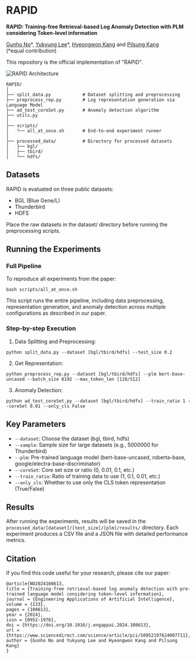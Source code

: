 # RAPID
**RAPID: Training-free Retrieval-based Log Anomaly Detection with PLM considering Token-level information**

[Gunho No](https://www.linkedin.com/in/%EA%B1%B4%ED%98%B8-%EB%85%B8-58b4a9298/)*, [Yukyung Lee](https://www.linkedin.com/in/yukyung-lee-149681155/)\*, [Hyeongwon Kang](https://www.linkedin.com/in/hyeongwon/) and [Pilsung Kang](https://github.com/pilsung-kang) 
<br>(*equal contribution)

This repository is the official implementation of "RAPID".

![RAPID Architecture](image/RAPID_main.png)

```
RAPID/
│
├── split_data.py            # Dataset splitting and preprocessing
├── preprocess_rep.py        # Log representation generation via Language Model
├── ad_test_coreSet.py       # Anomaly detection algorithm
├── utils.py                 
│
├── scripts/
│   └── all_at_once.sh       # End-to-end experiment runner
│
├── processed_data/          # Directory for processed datasets
│   ├── bgl/
│   ├── tbird/
│   └── hdfs/
```

## Datasets
RAPID is evaluated on three public datasets:

* BGL (Blue Gene/L)
* Thunderbird
* HDFS

Place the raw datasets in the dataset/ directory before running the preprocessing scripts.

## Running the Experiments
### Full Pipeline
To reproduce all experiments from the paper:
```
bash scripts/all_at_once.sh
```
This script runs the entire pipeline, including data preprocessing, representation generation, and anomaly detection across multiple configurations as described in our paper.

### Step-by-step Execution

1. Data Splitting and Preprocessing:
```
python split_data.py --dataset [bgl/tbird/hdfs] --test_size 0.2
```

2. Get Representation:
```
python preprocess_rep.py --dataset [bgl/tbird/hdfs] --plm bert-base-uncased --batch_size 8192 --max_token_len [128/512]
```

3. Anomaly Detection:
```
python ad_test_coreSet.py --dataset [bgl/tbird/hdfs] --train_ratio 1 --coreSet 0.01 --only_cls False
```

## Key Parameters

* `--dataset`: Choose the dataset (bgl, tbird, hdfs)
* `--sample`: Sample size for large datasets (e.g., 5000000 for Thunderbird)
* `--plm`: Pre-trained language model (bert-base-uncased, roberta-base, google/electra-base-discriminator)
* `--coreSet`: Core set size or ratio (0, 0.01, 0.1, etc.)
* `--train_ratio`: Ratio of training data to use (1, 0.1, 0.01, etc.)
* `--only_cls`: Whether to use only the CLS token representation (True/False)

## Results
After running the experiments, results will be saved in the `processed_data/[dataset]/[test_size]/[plm]/results/` directory. Each experiment produces a CSV file and a JSON file with detailed performance metrics.

## Citation
If you find this code useful for your research, please cite our paper:

```
@article{NO2024108613,
title = {Training-free retrieval-based log anomaly detection with pre-trained language model considering token-level information},
journal = {Engineering Applications of Artificial Intelligence},
volume = {133},
pages = {108613},
year = {2024},
issn = {0952-1976},
doi = {https://doi.org/10.1016/j.engappai.2024.108613},
url = {https://www.sciencedirect.com/science/article/pii/S0952197624007711},
author = {Gunho No and Yukyung Lee and Hyeongwon Kang and Pilsung Kang}
}
```
